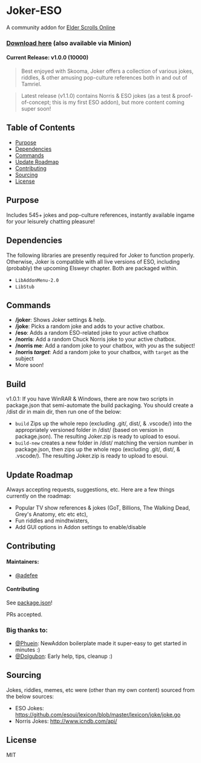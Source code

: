 # Joker-ESO
A community addon for [Elder Scrolls Online](https://www.elderscrollsonline.com)

### [Download here](https://www.esoui.com/downloads/info2329-Joker-JokesandOtherLeisurelyTomfoo....html) (also available via Minion)

#### Current Release: **v1.0.0** (10000)

> Best enjoyed with Skooma, Joker offers a collection of various jokes, riddles, & other amusing pop-culture references both in and out of Tamriel. 

> Latest release (v1.1.0) contains Norris & ESO jokes (as a test & proof-of-concept; this is my first ESO addon), but more content coming super soon!

## Table of Contents

- [Purpose](#purpose)
- [Dependencies](#dependencies)
- [Commands](#commands)
- [Update Roadmap](#update-roadmap)
- [Contributing](#contributing)
- [Sourcing](#sourcing)
- [License](#license)

## Purpose
Includes 545+ jokes and pop-culture references, instantly available ingame for your leisurely chatting pleasure!

## Dependencies
The following libraries are presently required for Joker to function properly. Otherwise, Joker is compatible with all live versions of ESO, including (probably) the upcoming Elsweyr chapter. Both are packaged within. 
- `LibAddonMenu-2.0`
- `LibStub`

## Commands
- **/joker**: Shows Joker settings & help.
- **/joke**: Picks a random joke and adds to your active chatbox.
- **/eso**: Adds a random ESO-related joke to your active chatbox
- **/norris**: Add a random Chuck Norris joke to your active chatbox.
- **/norris me**: Add a random joke to your chatbox, with *you* as the subject!
- **/norris *target***: Add a random joke to your chatbox, with `target` as the subject
- More soon!

## Build
v1.0.1: If you have WinRAR & Windows, there are now two scripts in package.json that semi-automate the build packaging. You should create a /dist dir in main dir, then run one of the below:
- `build` Zips up the whole repo (excluding .git/, dist/, & .vscode/) into the appropriately versioned folder in /dist/ (based on version in package.json). The resulting Joker.zip is ready to upload to esoui.
- `build-new` creates a new folder in /dist/ matching the version number in package.json, then zips up the whole repo (excluding .git/, dist/, & .vscode/). The resulting Joker.zip is ready to upload to esoui.


## Update Roadmap
Always accepting requests, suggestions, etc. Here are a few things currently on the roadmap:

- Popular TV show references & jokes (GoT, Billions, The Walking Dead, Grey's Anatomy, etc etc etc),
- Fun riddles and mindtwisters,
- Add GUI options in Addon settings to enable/disable 

## Contributing

#### Maintainers:
- [@adefee](https://github.com/adefee)

#### Contributing

See [package.json](package.json)!

PRs accepted.

### Big thanks to:

- [@Phuein](https://www.esoui.com/forums/member.php?action=getinfo&userid=38690): NewAddon boilerplate made it super-easy to get started in minutes :)
- [@Dolgubon](https://www.esoui.com/forums/member.php?action=getinfo&userid=23366): Early help, tips, cleanup :)

## Sourcing
Jokes, riddles, memes, etc were (other than my own content) sourced from the below sources:
- ESO Jokes: https://github.com/esoui/lexicon/blob/master/lexicon/joke/joke.go
- Norris Jokes: http://www.icndb.com/api/

## License

MIT
